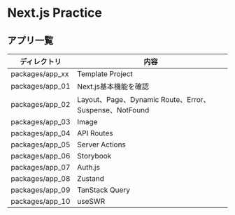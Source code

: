 # Next.js Practice

## アプリ一覧

| ディレクトリ    | 内容                                                   |
| --------------- | ------------------------------------------------------ |
| packages/app_xx | Template Project                                       |
| packages/app_01 | Next.js基本機能を確認                                  |
| packages/app_02 | Layout、Page、Dynamic Route、Error、Suspense、NotFound |
| packages/app_03 | Image                                                  |
| packages/app_04 | API Routes                                             |
| packages/app_05 | Server Actions                                         |
| packages/app_06 | Storybook                                              |
| packages/app_07 | Auth.js                                                |
| packages/app_08 | Zustand                                                |
| packages/app_09 | TanStack Query                                         |
| packages/app_10 | useSWR                                                 |
